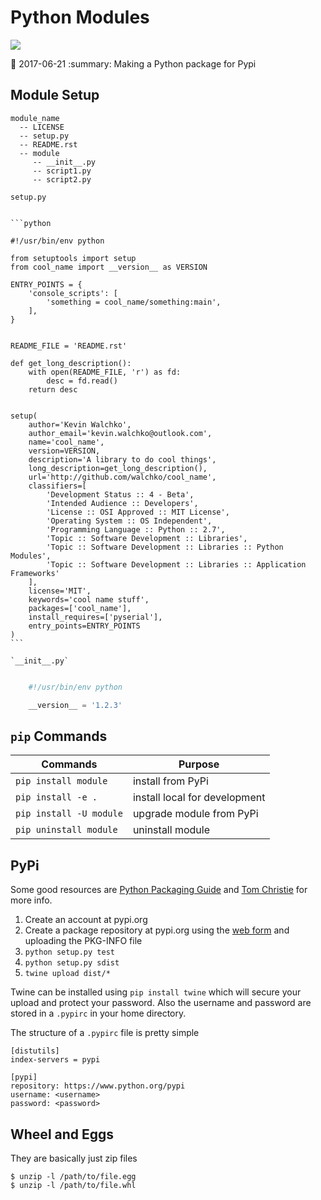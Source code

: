 Python Modules
===============

![](https://imgs.xkcd.com/comics/python_environment.png)

:date: 2017-06-21
:summary: Making a Python package for Pypi

Module Setup
-------------------

```
module_name
  -- LICENSE
  -- setup.py
  -- README.rst
  -- module
     -- __init__.py
     -- script1.py
     -- script2.py
```

`setup.py`
~~~~~~~~~~~~~~

```python

#!/usr/bin/env python

from setuptools import setup
from cool_name import __version__ as VERSION

ENTRY_POINTS = {
	'console_scripts': [
		'something = cool_name/something:main',
	],
}


README_FILE = 'README.rst'

def get_long_description():
	with open(README_FILE, 'r') as fd:
		desc = fd.read()
	return desc


setup(
	author='Kevin Walchko',
	author_email='kevin.walchko@outlook.com',
	name='cool_name',
	version=VERSION,
	description='A library to do cool things',
	long_description=get_long_description(),
	url='http://github.com/walchko/cool_name',
	classifiers=[
		'Development Status :: 4 - Beta',
		'Intended Audience :: Developers',
		'License :: OSI Approved :: MIT License',
		'Operating System :: OS Independent',
		'Programming Language :: Python :: 2.7',
		'Topic :: Software Development :: Libraries',
		'Topic :: Software Development :: Libraries :: Python Modules',
		'Topic :: Software Development :: Libraries :: Application Frameworks'
	],
	license='MIT',
	keywords='cool name stuff',
	packages=['cool_name'],
	install_requires=['pyserial'],
	entry_points=ENTRY_POINTS
)
```

`__init__.py`
~~~~~~~~~~~~~~~~~~

```python

	#!/usr/bin/env python

	__version__ = '1.2.3'
```

`pip` Commands
---------------------


Commands |                   Purpose
|---|---|
`pip install module`   |   install from PyPi
`pip install -e .`     |  install local for development
`pip install -U module` |  upgrade module from PyPi
`pip uninstall module` |   uninstall module


PyPi
-----

Some good resources are [Python Packaging
Guide](https://packaging.python.org/en/latest/distributing.html#uploading-your-project-to-pypi)
and [Tom Christie](https://tom-christie.github.io/articles/pypi/) for
more info.

1. Create an account at pypi.org
2. Create a package repository at pypi.org using the [web
   form](https://pypi.python.org/pypi?%3Aaction=submit_form) and
   uploading the PKG-INFO file
3. `python setup.py test`
4. `python setup.py sdist`
5. `twine upload dist/*`

Twine can be installed using `pip install twine` which will secure
your upload and protect your password. Also the username and password
are stored in a `.pypirc` in your home directory.

The structure of a `.pypirc` file is pretty simple

```
[distutils]
index-servers = pypi

[pypi]
repository: https://www.python.org/pypi
username: <username>
password: <password>
```

Wheel and Eggs
----------------

They are basically just zip files

```
$ unzip -l /path/to/file.egg
$ unzip -l /path/to/file.whl
```
